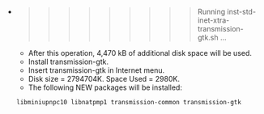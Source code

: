 * >>>>>>>>> Running inst-std-inet-xtra-transmission-gtk.sh ...
  * After this operation, 4,470 kB of additional disk space will be used.
  * Install transmission-gtk.
  * Insert transmission-gtk in Internet menu.
  * Disk size = 2794704K. Space Used = 2980K.
  * The following NEW packages will be installed:
  ```bash
  libminiupnpc10 libnatpmp1 transmission-common transmission-gtk
  ```
